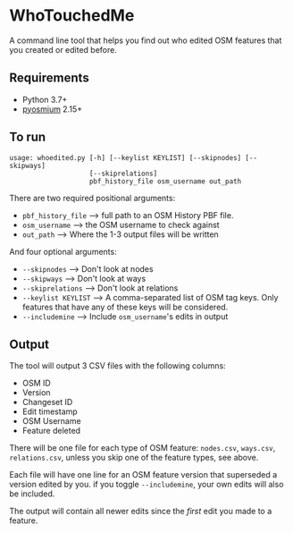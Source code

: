 # WhoTouchedMe

A command line tool that helps you find out who edited OSM features that you created or edited before.

## Requirements

* Python 3.7+
* [pyosmium](https://osmcode.org/pyosmium/) 2.15+


## To run

```
usage: whoedited.py [-h] [--keylist KEYLIST] [--skipnodes] [--skipways]
                    [--skiprelations]
                    pbf_history_file osm_username out_path
```

There are two required positional arguments:

* `pbf_history_file` --> full path to an OSM History PBF file.
* `osm_username` --> the OSM username to check against
* `out_path` --> Where the 1-3 output files will be written

And four optional arguments:

* `--skipnodes` --> Don't look at nodes
* `--skipways` --> Don't look at ways
* `--skiprelations` --> Don't look at relations
* `--keylist KEYLIST` --> A comma-separated list of OSM tag keys. Only features that have any of these keys will be considered.
* `--includemine` --> Include `osm_username`'s edits in output

## Output

The tool will output 3 CSV files with the following columns:

* OSM ID
* Version
* Changeset ID
* Edit timestamp
* OSM Username
* Feature deleted

There will be one file for each type of OSM feature: `nodes.csv`, `ways.csv`, `relations.csv`, unless you skip one of the feature types, see above.

Each file will have one line for an OSM feature version that superseded a version edited by you. if you toggle `--includemine`, your own edits will also be included.

The output will contain all newer edits since the *first* edit you made to a feature.